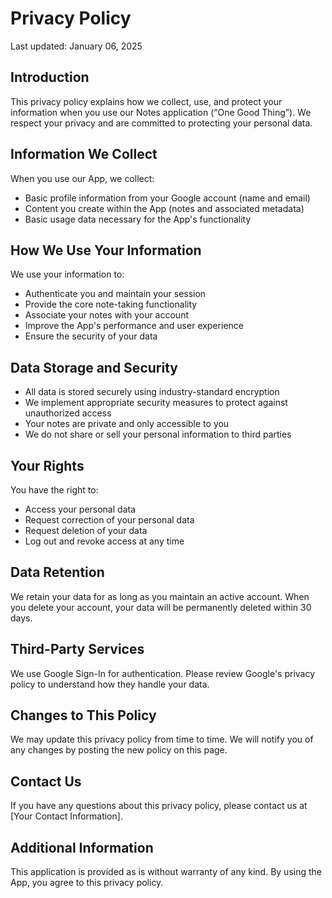 # Privacy Policy

Last updated: January 06, 2025

## Introduction
This privacy policy explains how we collect, use, and protect your information when you use our Notes application (“One Good Thing”). We respect your privacy and are committed to protecting your personal data.

## Information We Collect
When you use our App, we collect:
- Basic profile information from your Google account (name and email)
- Content you create within the App (notes and associated metadata)
- Basic usage data necessary for the App's functionality

## How We Use Your Information
We use your information to:
- Authenticate you and maintain your session
- Provide the core note-taking functionality
- Associate your notes with your account
- Improve the App's performance and user experience
- Ensure the security of your data

## Data Storage and Security
- All data is stored securely using industry-standard encryption
- We implement appropriate security measures to protect against unauthorized access
- Your notes are private and only accessible to you
- We do not share or sell your personal information to third parties

## Your Rights
You have the right to:
- Access your personal data
- Request correction of your personal data
- Request deletion of your data
- Log out and revoke access at any time

## Data Retention
We retain your data for as long as you maintain an active account. When you delete your account, your data will be permanently deleted within 30 days.

## Third-Party Services
We use Google Sign-In for authentication. Please review Google's privacy policy to understand how they handle your data.

## Changes to This Policy
We may update this privacy policy from time to time. We will notify you of any changes by posting the new policy on this page.

## Contact Us
If you have any questions about this privacy policy, please contact us at [Your Contact Information].

## Additional Information
This application is provided as is without warranty of any kind. By using the App, you agree to this privacy policy.
